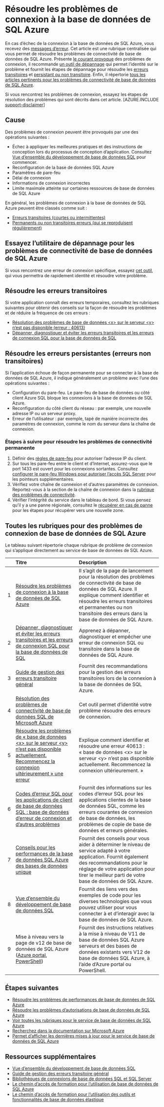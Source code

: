 <properties
    pageTitle="Résoudre les problèmes courants de connexion à la base de données de SQL Azure"
    description="Étapes pour identifier et résoudre des erreurs courantes de connexion pour la base de données de SQL Azure."
    services="sql-database"
    documentationCenter=""
    authors="dalechen"
    manager="felixwu"
    editor=""/>

<tags
    ms.service="sql-database"
    ms.workload="data-management"
    ms.tgt_pltfrm="na"
    ms.devlang="na"
    ms.topic="article"
    ms.date="08/31/2016"
    ms.author="daleche"/>

# <a name="troubleshoot-connection-issues-to-azure-sql-database"></a>Résoudre les problèmes de connexion à la base de données de SQL Azure

En cas d’échec de la connexion à la base de données de SQL Azure, vous recevez des [messages d’erreur](sql-database-develop-error-messages.md). Cet article est une rubrique centralisée qui vous permet de résoudre les problèmes de connectivité de base de données de SQL Azure. Présente [le courant provoque](#cause) des problèmes de connexion, il recommande [un outil de dépannage](#try-the-troubleshooter-for-azure-sql-database-connectivity-issues) qui permet l’identité sur le problème et fournit les étapes de dépannage pour résoudre les [erreurs transitoires](#troubleshoot-transient-errors) et [persistant ou non transitoire](#troubleshoot-the-persistent-errors). Enfin, il répertorie [tous les articles pertinents pour les problèmes de connectivité de base de données de SQL Azure](#all-topics-for-azure-sql-database-connection-problems).

Si vous rencontrez les problèmes de connexion, essayez les étapes de résolution des problèmes qui sont décrits dans cet article.
[AZURE.INCLUDE [support-disclaimer](../../includes/support-disclaimer.md)]

## <a name="cause"></a>Cause

Des problèmes de connexion peuvent être provoqués par une des opérations suivantes :

- Échec à appliquer les meilleures pratiques et des instructions de conception lors du processus de conception d’application.  Consultez [Vue d’ensemble du développement de base de données SQL](sql-database-develop-overview.md) pour commencer.
- Reconfiguration de la base de données SQL Azure
- Paramètres de pare-feu
- Délai de connexion
- Informations de connexion incorrectes
- Limite maximale atteinte sur certaines ressources de base de données de SQL Azure

En général, les problèmes de connexion à la base de données de SQL Azure peuvent être classés comme suit :

- [Erreurs transitoires (courtes ou intermittentes)](#troubleshoot-transient-errors)
- [Permanents ou non transitoires erreurs (qui se reproduisent régulièrement)](#troubleshoot-the-persistent-errors)

## <a name="try-the-troubleshooter-for-azure-sql-database-connectivity-issues"></a>Essayez l’utilitaire de dépannage pour les problèmes de connectivité de base de données de SQL Azure

Si vous rencontrez une erreur de connexion spécifique, essayez [cet outil](https://support.microsoft.com/help/10085/troubleshooting-connectivity-issues-with-microsoft-azure-sql-database), qui vous permettra de rapidement identité et résoudre votre problème.

## <a name="troubleshoot-transient-errors"></a>Résoudre les erreurs transitoires
Si votre application connaît des erreurs temporaires, consultez les rubriques suivantes pour obtenir des conseils sur la façon de résoudre les problèmes et de réduire la fréquence de ces erreurs :

- [Résolution des problèmes de base de données &lt;x&gt; sur le serveur &lt;y&gt; n’est pas disponible (erreur : 40613)](sql-database-troubleshoot-connection.md)
- [Dépanner, diagnostiquer et éviter les erreurs transitoires et les erreurs de connexion SQL pour la base de données de SQL](sql-database-connectivity-issues.md)

<a id="troubleshoot-the-persistent-errors" name="troubleshoot-the-persistent-errors"></a>

## <a name="troubleshoot-persistent-errors-non-transient-errors"></a>Résoudre les erreurs persistantes (erreurs non transitoires)

Si l’application échoue de façon permanente pour se connecter à la base de données de SQL Azure, il indique généralement un problème avec l’une des opérations suivantes :

- Configuration du pare-feu. Le pare-feu de base de données ou côté client Azure SQL bloque les connexions à la base de données de SQL Azure.
- Reconfiguration du côté client du réseau : par exemple, une nouvelle adresse IP ou un serveur proxy.
- Erreur de l’utilisateur : par exemple, tapé de manière incorrecte des paramètres de connexion, comme le nom du serveur dans la chaîne de connexion.

### <a name="steps-to-resolve-persistent-connectivity-issues"></a>Étapes à suivre pour résoudre les problèmes de connectivité permanente

1.  Définir des [règles de pare-feu](sql-database-configure-firewall-settings.md) pour autoriser l’adresse IP du client.
2.  Sur tous les pare-feu entre le client et d’Internet, assurez-vous que le port 1433 est ouvert pour les connexions sortantes. Consultez [configurer le pare-feu Windows pour autoriser l’accès SQL Server](https://msdn.microsoft.com/library/cc646023.aspx) pour les pointeurs supplémentaires.
3.  Vérifiez votre chaîne de connexion et d’autres paramètres de connexion. Reportez-vous à la section de la chaîne de connexion dans la [rubrique des problèmes de connectivité](sql-database-connectivity-issues.md#connections-to-azure-sql-database).
4.  Vérifier l’intégrité du service dans le tableau de bord. Si vous pensez qu’il y a une panne régionale, consultez le [récupérer en cas de panne](sql-database-disaster-recovery.md) pour les étapes pour récupérer vers une nouvelle zone.

## <a name="all-topics-for-azure-sql-database-connection-problems"></a>Toutes les rubriques pour des problèmes de connexion de base de données de SQL Azure

Le tableau suivant répertorie chaque rubrique de problème de connexion qui s’applique directement au service de base de données de SQL Azure.


| &nbsp; | Titre | Description |
| --: | :-- | :-- |
| 1 | [Résoudre les problèmes de connexion à la base de données de SQL Azure](sql-database-troubleshoot-common-connection-issues.md) | Il s’agit de la page de lancement pour la résolution des problèmes de connectivité de base de données de SQL Azure. Il explique comment identifier et résoudre les erreurs transitoires et permanentes ou non transitoire des erreurs dans la base de données de SQL Azure. |
| 2 | [Dépanner, diagnostiquer et éviter les erreurs transitoires et les erreurs de connexion SQL pour la base de données de SQL](sql-database-connectivity-issues.md) | Apprenez à dépanner, diagnostiquer et empêcher une erreur de connexion SQL ou transitoire dans la base de données de SQL Azure. |
| 3 | [Guide de gestion des erreurs transitoire général](best-practices-retry-general.md) | Fournit des recommandations pour la gestion des erreurs transitoires lors de la connexion à la base de données de SQL Azure. |
| 4 | [Résolution des problèmes de connectivité de base de données SQL de Microsoft Azure](https://support.microsoft.com/help/10085/troubleshooting-connectivity-issues-with-microsoft-azure-sql-database) | Cet outil permet d’identité votre problème résoudre des erreurs de connexion. |
| 5 | [Résoudre les problèmes de « base de données &lt;x&gt; sur le serveur &lt;y&gt; n’est pas disponible actuellement. Recommencez la connexion ultérieurement » une erreur](sql-database-troubleshoot-connection.md) | Explique comment identifier et résoudre une erreur 40613 : « base de données &lt;x&gt; sur le serveur &lt;y&gt; n’est pas disponible actuellement. Recommencez la connexion ultérieurement. » |
| 6 | [Codes d’erreur SQL pour les applications de client de base de données SQL : base de données d’erreur de connexion et d’autres problèmes](sql-database-develop-error-messages.md) | Fournit des informations sur les codes d’erreur SQL pour les applications clientes de la base de données SQL, comme les erreurs courantes de connexion de base de données, les problèmes de copie de base de données et erreurs générales. |
| 7 | [Conseils pour les performances de la base de données SQL Azure des bases de données unique](sql-database-performance-guidance.md) | Fournit des conseils pour vous aider à déterminer le niveau de service adapté à votre application. Fournit également des recommandations pour le réglage de votre application pour tirer le meilleur parti de votre base de données de SQL Azure. |
| 8 | [Vue d’ensemble du développement de base de données SQL](sql-database-develop-overview.md) | Fournit des liens vers des exemples de code pour les diverses technologies que vous pouvez utiliser pour vous connecter à et d’interagir avec la base de données de SQL Azure. |
| 9 | Mise à niveau vers la page de v12 de base de données de SQL Azure ([Azure portal](sql-database-upgrade-server-portal.md), [PowerShell](sql-database-upgrade-server-powershell.md)) | Fournit des instructions relatives à la mise à niveau de V11 de base de données SQL Azure serveurs et des bases de données existants vers V12 de base de données SQL Azure, à l’aide d’Azure portal ou PowerShell. |


## <a name="next-steps"></a>Étapes suivantes

- [Résoudre les problèmes de performances de base de données de SQL Azure](sql-database-troubleshoot-performance.md)
- [Résoudre les problèmes d’autorisations de base de données de SQL Azure](sql-database-troubleshoot-permissions.md)
- [Voir toutes les rubriques pour le service de base de données de SQL Azure](sql-database-index-all-articles.md)
- [Recherchez dans la documentation sur Microsoft Azure](http://azure.microsoft.com/search/documentation/)
- [Permet d’afficher les dernières mises à jour pour le service de base de données de SQL Azure](http://azure.microsoft.com/updates/?service=sql-database)


## <a name="additional-resources"></a>Ressources supplémentaires

- [Vue d’ensemble du développement de base de données SQL](sql-database-develop-overview.md)
- [Guide de gestion des erreurs transitoire général](../best-practices-retry-general.md)
- [Bibliothèques de connexions de base de données SQL et SQL Server](sql-database-libraries.md)
- [Le chemin d’accès de formation pour l’utilisation de base de données de SQL Azure](https://azure.microsoft.com/documentation/learning-paths/sql-database-training-learn-sql-database)
- [Le chemin d’accès de formation pour l’utilisation des outils et fonctionnalités de base de données élastique](https://azure.microsoft.com/documentation/learning-paths/sql-database-elastic-scale) 
